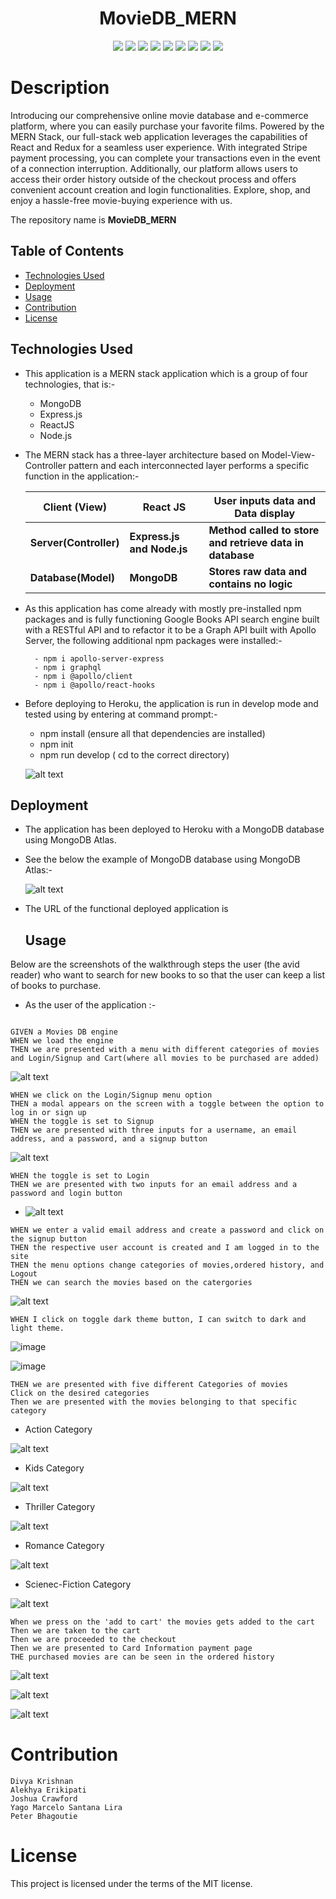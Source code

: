 
<div align="center">

# MovieDB_MERN

<p align="center">
    <img src="https://img.shields.io/badge/-MongoDB-47A248?style=flat&logo=mongodb&logoColor=white"  />
    <img src="(https://img.shields.io/badge/-Node.js-339933?style=flat&logo=node.js&logoColor=white" />
    <img src="https://img.shields.io/badge/-MVC-blueviolet?style=flat" />
    <img src="https://img.shields.io/badge/-json-orange" />
    <img src="https://img.shields.io/badge/-Express.js-000000?style=flat&logo=express&logoColor=white" />
    <img src="https://img.shields.io/badge/-React-61DAFB?style=flat&logo=react&logoColor=white" />
    <img src="https://img.shields.io/badge/-GraphQL-E10098?style=flat&logo=graphql&logoColor=white" />
    <img src="https://img.shields.io/badge/-Heroku-430098?style=flat&logo=heroku&logoColor=white" />
    <img src="https://img.shields.io/badge/-Stripe-008CDD?style=flat&logo=stripe&logoColor=white" />
</p>
 
</div>

# Description 
Introducing our comprehensive online movie database and e-commerce platform, where you can easily purchase your favorite films. Powered by the MERN Stack, our full-stack web application leverages the capabilities of React and Redux for a seamless user experience. With integrated Stripe payment processing, you can complete your transactions even in the event of a connection interruption. Additionally, our platform allows users to access their order history outside of the checkout process and offers convenient account creation and login functionalities. Explore, shop, and enjoy a hassle-free movie-buying experience with us.

 
The repository name is **MovieDB_MERN**

## Table of Contents

- [Technologies Used](#technologies-used)
- [Deployment](#deployment)
- [Usage](#usage)
- [Contribution](#contribution)
- [License](#license)

## Technologies Used

- This application is a MERN stack application which is a group of four technologies, that is:-
  - MongoDB
  - Express.js
  - ReactJS
  - Node.js
- The MERN stack has a three-layer architecture based on Model-View-Controller pattern and each interconnected layer performs a specific function in the application:-

  | Client (View)          | React JS                   | User inputs data and Data display                        |
  | ---------------------- | -------------------------- | -------------------------------------------------------- |
  | **Server(Controller)** | **Express.js and Node.js** | **Method called to store and retrieve data in database** |
  | **Database(Model)**    | **MongoDB**                | **Stores raw data and contains no logic**                |

- As this application has come already with mostly pre-installed npm packages and is fully functioning Google Books API search engine built with a RESTful API and to refactor it to be a Graph API built with Apollo Server, the following additional npm packages were installed:-

        - npm i apollo-server-express
        - npm i graphql
        - npm i @apollo/client
        - npm i @apollo/react-hooks

* Before deploying to Heroku, the application is run in develop mode and tested using by entering at command prompt:-

  - npm install (ensure all that dependencies are installed)
  - npm init
  - npm run develop ( cd to the correct directory)

  ![alt text](./client/public/images/pro3.png)

## Deployment

- The application has been deployed to Heroku with a MongoDB database using MongoDB Atlas.

- See the below the example of MongoDB database using MongoDB Atlas:-

  ![alt text](./client/public/images/mongodb.png)

- The URL of the functional deployed application is 

  ## Usage

Below are the screenshots of the walkthrough steps the user (the avid reader) who want to search for new books to so that the user can keep a list of books to purchase.

- As the user of the application :-

```

GIVEN a Movies DB engine
WHEN we load the engine
THEN we are presented with a menu with different categories of movies  and Login/Signup and Cart(where all movies to be purchased are added)

```

 ![alt text](./client/public/images/home.jpg)

```
WHEN we click on the Login/Signup menu option
THEN a modal appears on the screen with a toggle between the option to log in or sign up
WHEN the toggle is set to Signup
THEN we are presented with three inputs for a username, an email address, and a password, and a signup button

```

 ![alt text](./client/public/images/signup.png)

```
WHEN the toggle is set to Login
THEN we are presented with two inputs for an email address and a password and login button

```
- ![alt text](./client/public/images/login.png)


```
WHEN we enter a valid email address and create a password and click on the signup button
THEN the respective user account is created and I am logged in to the site
THEN the menu options change categories of movies,ordered history, and Logout
THEN we can search the movies based on the catergories
```

 ![alt text](./client/public/images/home1.png)


```
WHEN I click on toggle dark theme button, I can switch to dark and light theme.

```

![image](https://github.com/divyakrishnan15/MovieDB_MERN/assets/40469923/8bfcaa09-4a48-472f-ac05-835ef050c8a3)

![image](https://github.com/divyakrishnan15/MovieDB_MERN/assets/40469923/cfadfcde-fc60-46af-a926-6e40fea84b4d)



```
THEN we are presented with five different Categories of movies 
Click on the desired categories 
Then we are presented with the movies belonging to that specific category
```

- Action Category

 ![alt text](./client/public/images/action.png)


- Kids Category

 ![alt text](./client/public/images/kids.png)

- Thriller Category

 ![alt text](./client/public/images/thriller.png)


- Romance Category

![alt text](./client/public/images/romance.png)

- Scienec-Fiction Category

![alt text](./client/public/images/scific.png)



```
When we press on the 'add to cart' the movies gets added to the cart
Then we are taken to the cart
Then we are proceeded to the checkout
Then we are presented to Card Information payment page 
THE purchased movies are can be seen in the ordered history

```
![alt text](./client/public/images/stripe.jpg)

![alt text](./client/public/images/order.jpg)

![alt text](./client/public/images/orderhist.jpg)


# Contribution

```
Divya Krishnan
Alekhya Erikipati
Joshua Crawford
Yago Marcelo Santana Lira
Peter Bhagoutie

```

# License

This project is licensed under the terms of the MIT license.



